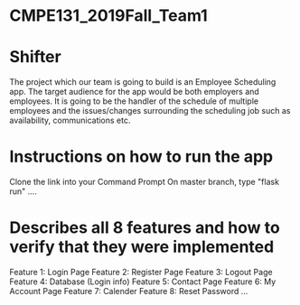 # CMPE131_2019Fall_Team1
# Shifter 
The project which our team is going to build is an Employee Scheduling app. The target audience for the app would be both employers and employees. It is going to be the handler of the schedule of multiple employees and the issues/changes surrounding the scheduling job such as availability, communications etc.
# Instructions on how to run the app
Clone the link into your Command Prompt 
On master branch, type "flask run"
....
#  Describes all 8 features and how to verify that they were implemented
Feature 1: Login Page
Feature 2: Register Page
Feature 3: Logout Page
Feature 4: Database (Login info)
Feature 5: Contact Page 
Feature 6: My Account Page
Feature 7: Calender
Feature 8: Reset Password
...
